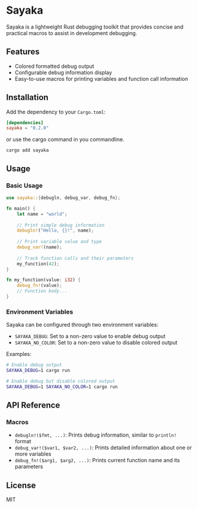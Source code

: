 # Sayaka

Sayaka is a lightweight Rust debugging toolkit that provides concise and practical macros to assist in development debugging.

## Features

- Colored formatted debug output
- Configurable debug information display
- Easy-to-use macros for printing variables and function call information

## Installation

Add the dependency to your `Cargo.toml`:

```toml
[dependencies]
sayaka = "0.2.0"
```

or use the cargo command in you commandline.

```
cargo add sayaka
```

## Usage

### Basic Usage

```rust
use sayaka::{debugln, debug_var, debug_fn};

fn main() {
    let name = "world";
    
    // Print simple debug information
    debugln!("Hello, {}!", name);
    
    // Print variable value and type
    debug_var!(name);
    
    // Track function calls and their parameters
    my_function(42);
}

fn my_function(value: i32) {
    debug_fn!(value);
    // Function body...
}
```

### Environment Variables

Sayaka can be configured through two environment variables:

- `SAYAKA_DEBUG`: Set to a non-zero value to enable debug output
- `SAYAKA_NO_COLOR`: Set to a non-zero value to disable colored output

Examples:

```sh
# Enable debug output
SAYAKA_DEBUG=1 cargo run

# Enable debug but disable colored output
SAYAKA_DEBUG=1 SAYAKA_NO_COLOR=1 cargo run
```

## API Reference

### Macros

- `debugln!($fmt, ...)`: Prints debug information, similar to `println!` format
- `debug_var!($var1, $var2, ...)`: Prints detailed information about one or more variables
- `debug_fn!($arg1, $arg2, ...)`: Prints current function name and its parameters

## License

MIT